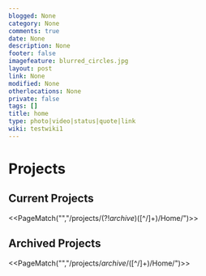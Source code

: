 ```yaml
---
blogged: None
category: None
comments: true
date: None
description: None
footer: false
imagefeature: blurred_circles.jpg
layout: post
link: None
modified: None
otherlocations: None
private: false
tags: []
title: home
type: photo|video|status|quote|link
wiki: testwiki1
---
```

<!--summary-->

# Projects

## Current Projects

<<PageMatch("","/projects\/(?!_archive_)([^/]+)\/Home/")>> 

## Archived Projects

<<PageMatch("","/projects\/_archive_\/([^/]+)\/Home/")>>